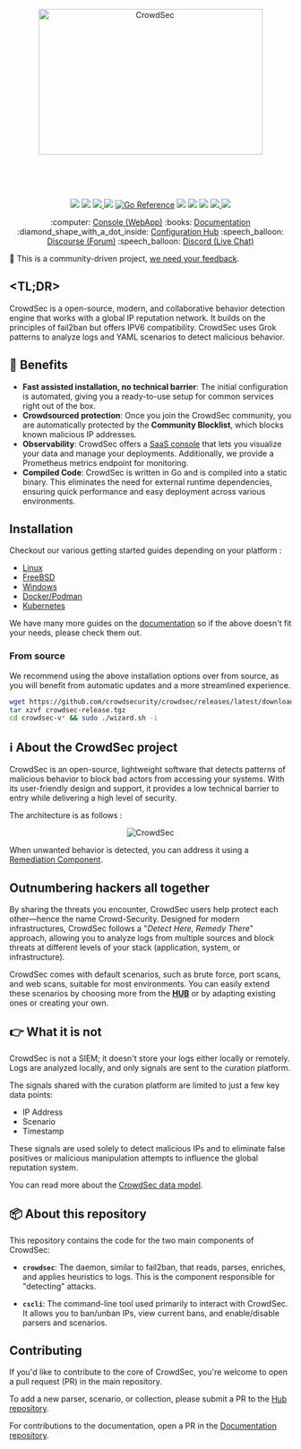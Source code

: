 
<p align="center">
<img src="https://github.com/crowdsecurity/crowdsec-docs/blob/main/crowdsec-docs/static/img/crowdsec_logo.png" alt="CrowdSec" title="CrowdSec" width="400" height="260"/>
</p>
</br>
</br>
</br>
<p align="center">
<img src="https://github.com/crowdsecurity/crowdsec/actions/workflows/go-tests.yml/badge.svg">
<img src="https://github.com/crowdsecurity/crowdsec/actions/workflows/bats.yml/badge.svg">
<a href="https://codecov.io/gh/crowdsecurity/crowdsec">
  <img src="https://codecov.io/gh/crowdsecurity/crowdsec/branch/master/graph/badge.svg?token=CQGSPNY3PT"/>
</a>
<img src="https://goreportcard.com/badge/github.com/crowdsecurity/crowdsec">
<a href="https://pkg.go.dev/github.com/crowdsecurity/crowdsec"><img src="https://pkg.go.dev/badge/github.com/crowdsecurity/crowdsec.svg" alt="Go Reference"></a>
<img src="https://img.shields.io/github/license/crowdsecurity/crowdsec">
<img src="https://img.shields.io/endpoint?url=https://gist.githubusercontent.com/AlteredCoder/ed74e50c43e3b17bdfc4d93149f23d37/raw/crowdsec_parsers_badge.json">
<img src="https://img.shields.io/endpoint?url=https://gist.githubusercontent.com/AlteredCoder/ed74e50c43e3b17bdfc4d93149f23d37/raw/crowdsec_scenarios_badge.json">
<a href="https://hub.docker.com/r/crowdsecurity/crowdsec">
  <img src="https://img.shields.io/docker/pulls/crowdsecurity/crowdsec?logo=docker">
</a>
<a href="https://discord.com/invite/crowdsec">
  <img src="https://img.shields.io/discord/921520481163673640?label=Discord&logo=discord">
</a>
</p>

<p align="center">
:computer: <a href="https://app.crowdsec.net">Console (WebApp)</a>
:books: <a href="https://doc.crowdsec.net">Documentation</a>
:diamond_shape_with_a_dot_inside: <a href="https://hub.crowdsec.net">Configuration Hub</a>
:speech_balloon: <a href="https://discourse.crowdsec.net">Discourse (Forum)</a>
:speech_balloon: <a href="https://discord.gg/crowdsec">Discord (Live Chat)</a>
</p>


:dancer: This is a community-driven project, <a href="https://forms.gle/ZQBQcptG2wYGajRX8">we need your feedback</a>.

## <TL;DR>

CrowdSec is a open-source, modern, and collaborative behavior detection engine that works with a global IP reputation network. It builds on the principles of fail2ban but offers IPV6 compatibility. CrowdSec uses Grok patterns to analyze logs and YAML scenarios to detect malicious behavior.

## :tada: Benefits

- **Fast assisted installation, no technical barrier**: The initial configuration is automated, giving you a ready-to-use setup for common services right out of the box.
- **Crowdsourced protection**: Once you join the CrowdSec community, you are automatically protected by the **Community Blocklist**, which blocks known malicious IP addresses.
- **Observability**: CrowdSec offers a [SaaS console](https://app.crowdsec.net/signup) that lets you visualize your data and manage your deployments. Additionally, we provide a Prometheus metrics endpoint for monitoring.
- **Compiled Code**: CrowdSec is written in Go and is compiled into a static binary. This eliminates the need for external runtime dependencies, ensuring quick performance and easy deployment across various environments.

## Installation

Checkout our various getting started guides depending on your platform :
- [Linux](https://docs.crowdsec.net/u/getting_started/installation/linux)
- [FreeBSD](https://docs.crowdsec.net/u/getting_started/installation/freebsd)
- [Windows](https://docs.crowdsec.net/u/getting_started/installation/windows)
- [Docker/Podman](https://docs.crowdsec.net/u/getting_started/installation/docker)
- [Kubernetes](https://docs.crowdsec.net/u/getting_started/installation/kubernetes)

We have many more guides on the [documentation](https://docs.crowdsec.net/u/getting_started/installation/linux) so if the above doesn't fit your needs, please check them out.

### From source

We recommend using the above installation options over from source, as you will benefit from automatic updates and a more streamlined experience. 

```sh
wget https://github.com/crowdsecurity/crowdsec/releases/latest/download/crowdsec-release.tgz
tar xzvf crowdsec-release.tgz
cd crowdsec-v* && sudo ./wizard.sh -i
```

## :information_source: About the CrowdSec project

CrowdSec is an open-source, lightweight software that detects patterns of malicious behavior to block bad actors from accessing your systems. With its user-friendly design and support, it provides a low technical barrier to entry while delivering a high level of security.

The architecture is as follows :

<p align="center">
 <img src="https://www.crowdsec.net/_next/image?url=%2F_next%2Fstatic%2Fmedia%2Fapi-diagram.512bc091.png&w=2048&q=90" alt="CrowdSec" title="CrowdSec"/>
</p>

When unwanted behavior is detected, you can address it using a [Remediation Component](https://hub.crowdsec.net/remediation-components).

## Outnumbering hackers all together

By sharing the threats you encounter, CrowdSec users help protect each other—hence the name Crowd-Security. Designed for modern infrastructures, CrowdSec follows a "*Detect Here, Remedy There*" approach, allowing you to analyze logs from multiple sources and block threats at different levels of your stack (application, system, or infrastructure).

CrowdSec comes with default scenarios, such as brute force, port scans, and web scans, suitable for most environments. You can easily extend these scenarios by choosing more from the **[HUB](https://hub.crowdsec.net)** or by adapting existing ones or creating your own.

## :point_right: What it is not

CrowdSec is not a SIEM; it doesn't store your logs either locally or remotely. Logs are analyzed locally, and only signals are sent to the curation platform.

The signals shared with the curation platform are limited to just a few key data points:
- IP Address
- Scenario
- Timestamp

These signals are used solely to detect malicious IPs and to eliminate false positives or malicious manipulation attempts to influence the global reputation system.

You can read more about the [CrowdSec data model](https://www.crowdsec.net/our-data).

## 📦 About this repository

This repository contains the code for the two main components of CrowdSec:

- **`crowdsec`**: The daemon, similar to fail2ban, that reads, parses, enriches, and applies heuristics to logs. This is the component responsible for "detecting" attacks.

- **`cscli`**: The command-line tool used primarily to interact with CrowdSec. It allows you to ban/unban IPs, view current bans, and enable/disable parsers and scenarios.

## Contributing

If you'd like to contribute to the core of CrowdSec, you're welcome to open a pull request (PR) in the main repository.

To add a new parser, scenario, or collection, please submit a PR to the [Hub repository](https://github.com/crowdsecurity/hub).

For contributions to the documentation, open a PR in the [Documentation repository](http://github.com/crowdsecurity/crowdsec-docs).
